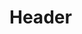 <!-- TITLE: Word Of Spirit -->
<!-- SUBTITLE: A forbidden word that causes between 89 and 104 damage to all nearby enemies. -->

# Header